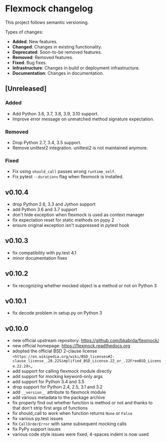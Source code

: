 # Flexmock changelog

This project follows semantic versioning.

Types of changes:

- **Added**: New features.
- **Changed**: Changes in existing functionality.
- **Deprecated**: Soon-to-be removed features.
- **Removed**: Removed features.
- **Fixed**: Bug fixes.
- **Infrastructure**: Changes in build or deployment infrastructure.
- **Documentation**: Changes in documentation.

## [Unreleased]

### Added

- Add Python 3.6, 3.7, 3.8, 3.9, 3.10 support.
- Improve error message on unmatched method signature expectation.

### Removed

- Drop Python 2.7, 3.4, 3.5 support.
- Remove unittest2 integration. unittest2 is not maintained anymore.

### Fixed

- Fix using `should_call` passes wrong `runtime_self`.
- Fix pytest `--durations` flag when flexmock is installed.

## v0.10.4

- drop Python 2.6, 3.3 and Jython support
- add Python 3.6 and 3.7 support
- don't hide exception when flexmock is used as context manager
- fix expectation reset for static methods on pypy 2
- ensure original exception isn't suppressed in pytest hook

## v0.10.3

- fix compatibility with py.test 4.1
- minor documentation fixes

## v0.10.2

- fix recognizing whether mocked object is a method or not on Python 3

## v0.10.1

- fix decode problem in setup.py on Python 3

## v0.10.0

- new official upstream repository: https://github.com/bkabrda/flexmock/
- new official homepage: https://flexmock.readthedocs.org
- adopted the official BSD 2-clause license
  `<https://en.wikipedia.org/wiki/BSD_licenses#2-clause_license_.28.22Simplified_BSD_License.22_or_.22FreeBSD_License.22.29>`_
- add support for calling flexmock module directly
- add support for mocking keyword-only args
- add support for Python 3.4 and 3.5
- drop support for Python 2.4, 2.5, 3.1 and 3.2
- add ``__version__`` attribute to flexmock module
- add various metadata to the package archive
- fix properly find out whether function is method or not
  and thanks to that don't strip first args of functions
- fix should_call to work when function returns ``None`` or ``False``
- fix various py.test issues
- fix ``CallOrderError`` with same subsequent mocking calls
- fix PyPy support issues
- various code style issues were fixed, 4-spaces indent is now used

